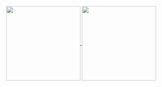 <a href="https://github.com/bimprakosoo">
  <img height=200 align="center" src="https://github-readme-stats.vercel.app/api?username=bimprakosoo&theme=prussian&rank_icon=github" />
</a>
<a href="https://github.com/bimprakosoo">
  <img height=200 align="center" src="https://github-readme-stats.vercel.app/api/top-langs?username=bimprakosoo&layout=compact&langs_count=8&card_width=320&theme=prussian" />
</a>
